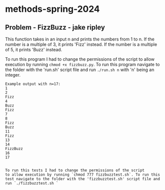 # methods-spring-2024
## Problem - FizzBuzz - jake ripley

This function takes in an input n and prints the numbers from 1 to n.
If the number is a multiple of 3, it prints 'Fizz' instead.
If the number is a multiple of 5, it prints 'Buzz' instead.

To run this program I had to change the permissions of the script
to allow execution by running `chmod +x fizzbuzz.py`. To run this
program navigate to the folder with the 'run.sh' script file and
run `./run.sh n` with 'n' being an integer. 

```
Example output with n=17:
1
2
Fizz
4
Buzz
Fizz
7
8
Fizz
Buzz
11
Fizz
13
14
FizzBuzz
16
17


To run this tests I had to change the permissions of the script
to allow execution by running `chmod 777 fizzbuzztest.sh`. To run this
test navigate to the folder with the 'fizzbuzztest.sh' script file and
run `./fizzbuzztest.sh ` 
```
